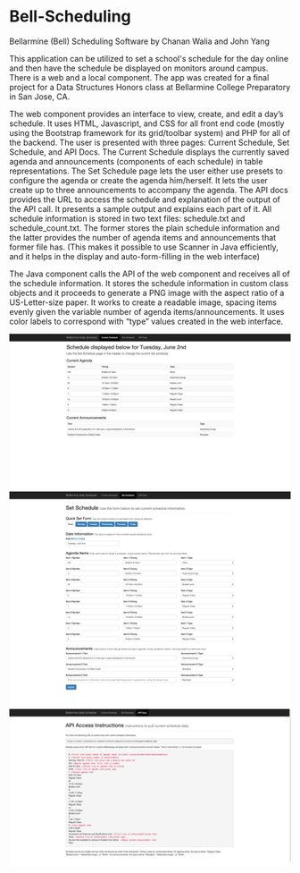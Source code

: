 
# Bell-Scheduling

Bellarmine (Bell) Scheduling Software by Chanan Walia and John Yang

This application can be utilized to set a school's schedule for the day online and then have the schedule be displayed on monitors around campus. There is a web and a local component. The app was created for a final project for a Data Structures Honors class at Bellarmine College Preparatory in San Jose, CA.

The web component provides an interface to view, create, and edit a day’s schedule. It uses HTML, Javascript, and CSS for all front end code (mostly using the Bootstrap framework for its grid/toolbar system) and PHP for all of the backend. The user is presented with three pages: Current Schedule, Set Schedule, and API Docs. The Current Schedule displays the currently saved agenda and announcements (components of each schedule) in table representations. The Set Schedule page lets the user either use presets to configure the agenda or create the agenda him/herself. It lets the user create up to three announcements to accompany the agenda. The API docs provides the URL to access the schedule and explanation of the output of the API call. It presents a sample output and explains each part of it. All schedule information is stored in two text files: schedule.txt and schedule_count.txt. The former stores the plain schedule information and the latter provides the number of agenda items and announcements that former file has. (This makes it possible to use Scanner in Java efficiently, and it helps in the display and auto-form-filling in the web interface)

The Java component calls the API of the web component and receives all of the schedule information. It stores the schedule information in custom class objects and it proceeds to generate a PNG image with the aspect ratio of a US-Letter-size paper. It works to create a readable image, spacing items evenly given the variable number of agenda items/announcements. It uses color labels to correspond with “type” values created in the web interface.

![Schedule Display and Homepage](/Screenshots/01_schedule_display_home.png?raw=true "Schedule Display and Homepage")
![Schedule Editing Page](/Screenshots/02_schedule_edit.png?raw=true "Schedule Editing Page")
![API Access Information and Example Page](/Screenshots/03_api_information.png?raw=true "API Access Information and Example Page")

